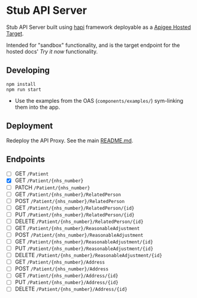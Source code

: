 # Stub API Server

Stub API Server built using [hapi](https://hapi.dev/) framework deployable as a [Apigee Hosted Target](https://docs.apigee.com/api-platform/hosted-targets/hosted-targets-overview).

Intended for "sandbox" functionality, and is the target endpoint for the hosted docs' *Try it now* functionality.

## Developing

```
npm install
npm run start
```

 * Use the examples from the OAS (`components/examples/`) sym-linking them into the app.

## Deployment

Redeploy the API Proxy. See the main [README.md](../README.md).

## Endpoints

- [ ] GET    `/Patient`
- [x] GET    `/Patient/{nhs_number}`
- [ ] PATCH  `/Patient/{nhs_number}`
- [ ] GET    `/Patient/{nhs_number}/RelatedPerson`
- [ ] POST   `/Patient/{nhs_number}/RelatedPerson`
- [ ] GET    `/Patient/{nhs_number}/RelatedPerson/{id}`
- [ ] PUT    `/Patient/{nhs_number}/RelatedPerson/{id}`
- [ ] DELETE `/Patient/{nhs_number}/RelatedPerson/{id}`
- [ ] GET    `/Patient/{nhs_number}/ReasonableAdjustment`
- [ ] POST   `/Patient/{nhs_number}/ReasonableAdjustment`
- [ ] GET    `/Patient/{nhs_number}/ReasonableAdjustment/{id}`
- [ ] PUT    `/Patient/{nhs_number}/ReasonableAdjustment/{id}`
- [ ] DELETE `/Patient/{nhs_number}/ReasonableAdjustment/{id}`
- [ ] GET    `/Patient/{nhs_number}/Address`
- [ ] POST   `/Patient/{nhs_number}/Address`
- [ ] GET    `/Patient/{nhs_number}/Address/{id}`
- [ ] PUT    `/Patient/{nhs_number}/Address/{id}`
- [ ] DELETE `/Patient/{nhs_number}/Address/{id}`
